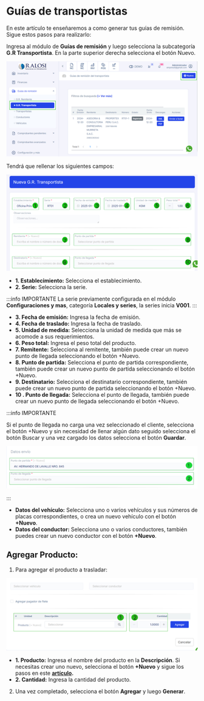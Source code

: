 # Guías de transportistas

En este artículo te enseñaremos a como generar tus guías de remisión. Sigue estos pasos para realizarlo:

Ingresa al módulo de **Guías de remisión** y luego selecciona la subcategoría **G.R Transportista**. En la parte superior derecha selecciona el botón Nuevo.

![Alt text](img/guiatransportista1.jpg)

Tendrá que rellenar los siguientes campos:

![Alt text](img/guiatransportista2.jpg)

- **1. Establecimiento:** Selecciona el establecimiento.
- **2. Serie:** Selecciona la serie.

:::info IMPORTANTE
 La serie previamente configurada en el módulo **Configuraciones y mas**, categoría **Locales y series**, la series inicia **V001**.
:::

- **3. Fecha de emisión:** Ingresa la fecha de emisión.
- **4. Fecha de traslado:** Ingresa la fecha de traslado.
- **5. Unidad de medida:** Selecciona la unidad de medida que más se acomode a sus requerimientos.
- **6. Peso total:** Ingresa el peso total del producto.
- **7. Remitente:** Selecciona al remitente, también puede crear un nuevo punto de llegada seleccionando el botón +Nuevo.
- **8. Punto de partida:** Selecciona el punto de partida correspondiente, también puede crear un nuevo punto de partida seleccionando el botón +Nuevo.
- **9. Destinatario:** Selecciona el destinatario correspondiente, también puede crear un nuevo punto de partida seleccionando el botón +Nuevo.
- **10 . Punto de llegada:** Selecciona el punto de llegada, también puede crear un nuevo punto de llegada seleccionando el botón +Nuevo.

:::info IMPORTANTE

 Si el punto de llegada no carga una vez seleccionado el cliente, selecciona el botón +Nuevo y sin necesidad de llenar algún dato seguido selecciona el botón Buscar y una vez cargado los datos selecciona el botón **Guardar**.

![Alt text](img/guiactualizada5.jpg)

:::

- **Datos del vehículo:** Selecciona uno o varios vehículos y sus números de placas correspondientes, o crea un nuevo vehículo con el botón **+Nuevo**.
- **Datos del conductor:** Selecciona uno o varios conductores, también puedes crear un nuevo conductor con el botón **+Nuevo**.


## Agregar Producto:

1. Para agregar el producto a trasladar:

![Alt text](img/remision_agregar_produc_2.jpg)

   - **1. Producto:** Ingresa el nombre del producto en la **Descripción**. Si necesitas crear uno nuevo, selecciona el botón **+Nuevo** y sigue los pasos en este **[artículo](https://manual.uio.la/Pro7/Modulos/Esenciales/productos-servicios/Productos-Creacion-basica).**
   - **2. Cantidad:** Ingresa la cantidad del producto.

2. Una vez completado, selecciona el botón **Agregar** y luego **Generar**.

